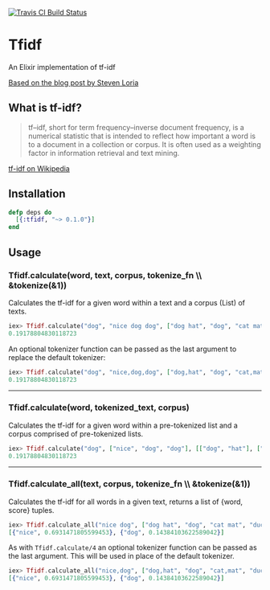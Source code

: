 [![Travis CI Build Status](https://travis-ci.org/OCannings/tf-idf.svg?branch=master)](https://travis-ci.org/OCannings/tf-idf)

# Tfidf
An Elixir implementation of tf-idf

[Based on the blog post by Steven Loria](http://stevenloria.com/finding-important-words-in-a-document-using-tf-idf/)

## What is tf-idf?
> tf–idf, short for term frequency–inverse document frequency, is a numerical statistic that is intended to reflect how important a word is to a document in a collection or corpus. It is often used as a weighting factor in information retrieval and text mining.

[tf-idf on Wikipedia](https://en.wikipedia.org/wiki/Tf%E2%80%93idf)

## Installation
```elixir
defp deps do
  [{:tfidf, "~> 0.1.0"}]
end
```

## Usage

### Tfidf.calculate(word, text, corpus, tokenize_fn \\\ &tokenize(&1))
 Calculates the tf-idf for a given word within a text and a corpus (List) of
  texts.
```elixir
iex> Tfidf.calculate("dog", "nice dog dog", ["dog hat", "dog", "cat mat", "duck"])
0.19178804830118723
```
  An optional tokenizer function can be passed as the last argument to replace the default tokenizer:
```elixir
iex> Tfidf.calculate("dog", "nice,dog,dog", ["dog,hat", "dog", "cat,mat", "duck"], &String.split(&1, ","))
0.19178804830118723
```

___

### Tfidf.calculate(word, tokenized_text, corpus)
  Calculates the tf-idf for a given word within a pre-tokenized list and a corpus
  comprised of pre-tokenized lists.
  
```elixir
iex> Tfidf.calculate("dog", ["nice", "dog", "dog"], [["dog", "hat"], ["dog"], ["cat", "mat"], ["duck"]])
0.19178804830118723
```

___

### Tfidf.calculate_all(text, corpus, tokenize_fn \\\ &tokenize(&1)) 
 Calculates the tf-idf for all words in a given text, returns a list
  of {word, score} tuples.

```elixir
iex> Tfidf.calculate_all("nice dog", ["dog hat", "dog", "cat mat", "duck"])
[{"nice", 0.6931471805599453}, {"dog", 0.14384103622589042}]
```

  As with `Tfidf.calculate/4` an optional tokenizer function can be passed
  as the last argument. This will be used in place of the default tokenizer.
  
```elixir
iex> Tfidf.calculate_all("nice,dog", ["dog,hat", "dog", "cat,mat", "duck"], &String.split(&1, ","))
[{"nice", 0.6931471805599453}, {"dog", 0.14384103622589042}]
```
